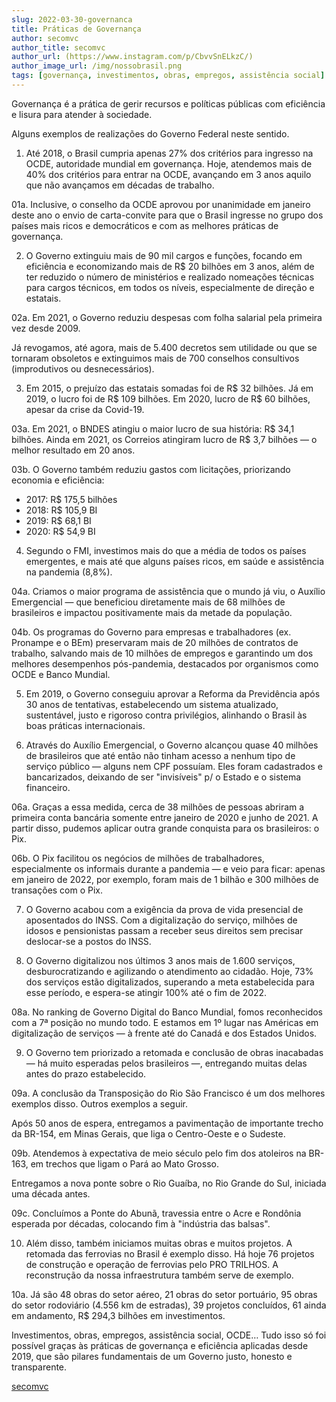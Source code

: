 ```yaml
---
slug: 2022-03-30-governanca
title: Práticas de Governança
author: secomvc
author_title: secomvc
author_url: (https://www.instagram.com/p/CbvvSnELkzC/)
author_image_url: /img/nossobrasil.png
tags: [governança, investimentos, obras, empregos, assistência social]
---
```


Governança é a prática de gerir recursos e políticas públicas com eficiência e lisura para atender à sociedade.

Alguns exemplos de realizações do Governo Federal neste sentido.

01. Até 2018, o Brasil cumpria apenas 27% dos critérios para ingresso na OCDE, autoridade mundial em governança. Hoje, atendemos mais de 40% dos critérios para entrar na OCDE, avançando em 3 anos aquilo que não avançamos em décadas de trabalho.

01a. Inclusive, o conselho da OCDE aprovou por unanimidade em janeiro deste ano o envio de carta-convite para que o Brasil ingresse no grupo dos países mais ricos e democráticos e com as melhores práticas de governança.

02. O Governo extinguiu mais de 90 mil cargos e funções, focando em eficiência e economizando mais de R$ 20 bilhões em 3 anos, além de ter reduzido o número de ministérios e realizado nomeações técnicas para cargos técnicos, em todos os níveis, especialmente de direção e estatais.

02a. Em 2021, o Governo reduziu despesas com folha salarial pela primeira vez desde 2009.

Já revogamos, até agora, mais de 5.400 decretos sem utilidade ou que se tornaram obsoletos e extinguimos mais de 700 conselhos consultivos (improdutivos ou desnecessários).

03. Em 2015, o prejuízo das estatais somadas foi de R$ 32 bilhões. Já em 2019, o lucro foi de R$ 109 bilhões. Em 2020, lucro de R$ 60 bilhões, apesar da crise da Covid-19.

03a. Em 2021, o BNDES atingiu o maior lucro de sua história: R$ 34,1 bilhões. Ainda em 2021, os Correios atingiram lucro de R$ 3,7 bilhões — o melhor resultado em 20 anos.

03b. O Governo também reduziu gastos com licitações, priorizando economia e eficiência:
- 2017: R$ 175,5 bilhões
- 2018: R$ 105,9 BI
- 2019: R$ 68,1 BI
- 2020: R$ 54,9 BI

04. Segundo o FMI, investimos mais do que a média de todos os países emergentes, e mais até que alguns países ricos, em saúde e assistência na pandemia (8,8%).

04a. Criamos o maior programa de assistência que o mundo já viu, o Auxílio Emergencial — que beneficiou diretamente mais de 68 milhões de brasileiros e impactou positivamente mais da metade da população.

04b. Os programas do Governo para empresas e trabalhadores (ex. Pronampe e o BEm) preservaram mais de 20 milhões de contratos de trabalho, salvando mais de 10 milhões de empregos e garantindo um dos melhores desempenhos pós-pandemia, destacados por organismos como OCDE e Banco Mundial.

05. Em 2019, o Governo conseguiu aprovar a Reforma da Previdência após 30 anos de tentativas, estabelecendo um sistema atualizado, sustentável, justo e rigoroso contra privilégios, alinhando o Brasil às boas práticas internacionais.

06. Através do Auxílio Emergencial, o Governo alcançou quase 40 milhões de brasileiros que até então não tinham acesso a nenhum tipo de serviço público — alguns nem CPF possuíam. Eles foram cadastrados e bancarizados, deixando de ser "invisíveis" p/ o Estado e o sistema financeiro.

06a. Graças a essa medida, cerca de 38 milhões de pessoas abriram a primeira conta bancária somente entre janeiro de 2020 e junho de 2021. A partir disso, pudemos aplicar outra grande conquista para os brasileiros: o Pix.

06b. O Pix facilitou os negócios de milhões de trabalhadores, especialmente os informais durante a pandemia — e veio para ficar: apenas em janeiro de 2022, por exemplo, foram mais de 1 bilhão e 300 milhões de transações com o Pix.

07. O Governo acabou com a exigência da prova de vida presencial de aposentados do INSS. Com a digitalização do serviço, milhões de idosos e pensionistas passam a receber seus direitos sem precisar deslocar-se a postos do INSS.

08. O Governo digitalizou nos últimos 3 anos mais de 1.600 serviços, desburocratizando e agilizando o atendimento ao cidadão. Hoje, 73% dos serviços estão digitalizados, superando a meta estabelecida para esse período, e espera-se atingir 100% até o fim de 2022.

08a. No ranking de Governo Digital do Banco Mundial, fomos reconhecidos com a 7ª posição no mundo todo. E estamos em 1º lugar nas Américas em digitalização de serviços — à frente até do Canadá e dos Estados Unidos.

09. O Governo tem priorizado a retomada e conclusão de obras inacabadas — há muito esperadas pelos brasileiros —, entregando muitas delas antes do prazo estabelecido.

09a. A conclusão da Transposição do Rio São Francisco é um dos melhores exemplos disso. Outros exemplos a seguir.

Após 50 anos de espera, entregamos a pavimentação de importante trecho da BR-154, em Minas Gerais, que liga o Centro-Oeste e o Sudeste.

09b. Atendemos à expectativa de meio século pelo fim dos atoleiros na BR-163, em trechos que ligam o Pará ao Mato Grosso.

Entregamos a nova ponte sobre o Rio Guaíba, no Rio Grande do Sul, iniciada uma década antes.

09c. Concluímos a Ponte do Abunã, travessia entre o Acre e Rondônia esperada por décadas, colocando fim à "indústria das balsas".

10. Além disso, também iniciamos muitas obras e muitos projetos. A retomada das ferrovias no Brasil é exemplo disso. Há hoje 76 projetos de construção e operação de ferrovias pelo PRO TRILHOS. A reconstrução da nossa infraestrutura também serve de exemplo.

10a. Já são 48 obras do setor aéreo, 21 obras do setor portuário, 95 obras do setor rodoviário (4.556 km de estradas), 39 projetos concluídos, 61 ainda em andamento, R$ 294,3 bilhões em investimentos.

Investimentos, obras, empregos, assistência social, OCDE… Tudo isso só foi possível graças às práticas de governança e eficiência aplicadas desde 2019, que são pilares fundamentais de um Governo justo, honesto e transparente.

[secomvc](https://www.instagram.com/p/CbvvSnELkzC/)